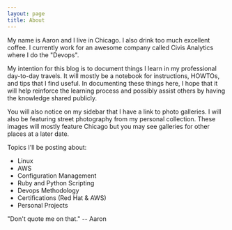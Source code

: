 ```yaml
---
layout: page
title: About
---
```


My name is Aaron and I live in Chicago.  I also drink too much excellent coffee.  I currently work for an awesome company called Civis Analytics where I do the "Devops".

My intention for this blog is to document things I learn in my professional day-to-day travels.  It will mostly be a notebook for instructions, HOWTOs, and tips that I find useful.  In documenting these things here, I hope that it will help reinforce the learning process and possibly assist others by having the knowledge shared publicly.

You will also notice on my sidebar that I have a link to photo galleries. I will also be featuring street photography from my personal collection. These images will mostly feature Chicago but you may see galleries for other places at a later date.

Topics I'll be posting about:

* Linux
* AWS
* Configuration Management
* Ruby and Python Scripting
* Devops Methodology
* Certifications (Red Hat & AWS)
* Personal Projects


<p class="message">
  "Don't quote me on that." -- Aaron
</p>
